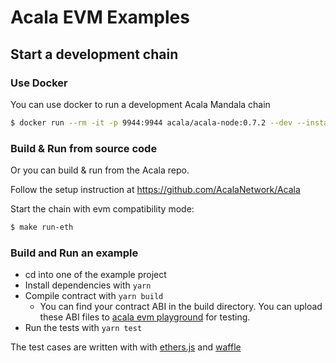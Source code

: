 # Acala EVM Examples

## Start a development chain

### Use Docker

You can use docker to run a development Acala Mandala chain

```bash
$ docker run --rm -it -p 9944:9944 acala/acala-node:0.7.2 --dev --instant-sealing --ws-external
```

### Build & Run from source code

Or you can build & run from the Acala repo.

Follow the setup instruction at https://github.com/AcalaNetwork/Acala

Start the chain with evm compatibility mode:

```bash
$ make run-eth
```

### Build and Run an example

- cd into one of the example project
- Install dependencies with `yarn`
- Compile contract with `yarn build`
  - You can find your contract ABI in the build directory. You can upload these ABI files to [acala evm playground](https://evm.acala.network/#/upload) for testing.
- Run the tests with `yarn test`

The test cases are written with with [ethers.js](https://docs.ethers.io/v5/) and [waffle](https://ethereum-waffle.readthedocs.io/en/latest/)
